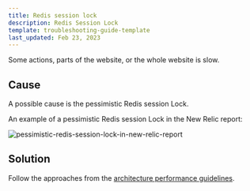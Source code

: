 ```yaml
---
title: Redis session lock
description: Redis Session Lock
template: troubleshooting-guide-template
last_updated: Feb 23, 2023
---
```


Some actions, parts of the website, or the whole website is slow.

## Cause

A possible cause is the pessimistic Redis session Lock.

An example of a pessimistic Redis session Lock in the New Relic report:

![pessimistic-redis-session-lock-in-new-relic-report](https://spryker.s3.eu-central-1.amazonaws.com/docs/scos/dev/troubleshooting/troubleshooting-performance-issues/redis-session-lock/pessimistic-redis-session-lock-in-new-relic-report.png)

## Solution

Follow the approaches from the [architecture performance guidelines](/docs/dg/dev/guidelines/performance-guidelines/architecture-performance-guidelines.html#optimistic-vs-pessimistic-locking).